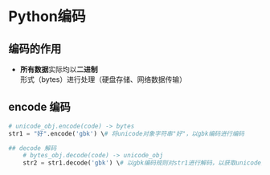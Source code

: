 # Python编码  
## 编码的作用
- <strong>所有数据</strong>实际均以<strong>二进制</strong>形式（bytes）进行处理（硬盘存储、网络数据传输）

## encode 编码
```python
# unicode_obj.encode(code) -> bytes
str1 = "好".encode('gbk') \# 将unicode对象字符串"好"，以gbk编码进行编码

## decode 解码
    # bytes_obj.decode(code) -> unicode_obj
    str2 = str1.decode('gbk') \# 以gbk编码规则对str1进行解码，以获取unicode对象
```

